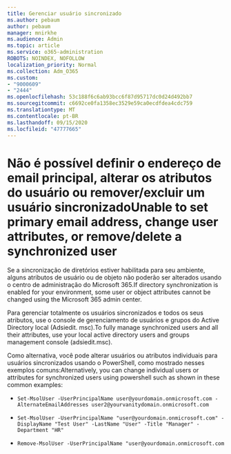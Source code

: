 ```yaml
---
title: Gerenciar usuário sincronizado
ms.author: pebaum
author: pebaum
manager: mnirkhe
ms.audience: Admin
ms.topic: article
ms.service: o365-administration
ROBOTS: NOINDEX, NOFOLLOW
localization_priority: Normal
ms.collection: Adm_O365
ms.custom:
- "9000609"
- "2444"
ms.openlocfilehash: 53c188f6c6ab93bcc6f87d95717dc0d24d492bb7
ms.sourcegitcommit: c6692ce0fa1358ec3529e59ca0ecdfdea4cdc759
ms.translationtype: MT
ms.contentlocale: pt-BR
ms.lasthandoff: 09/15/2020
ms.locfileid: "47777665"
---
```

# <a name="unable-to-set-primary-email-address-change-user-attributes-or-removedelete-a-synchronized-user"></a><span data-ttu-id="a38f0-102">Não é possível definir o endereço de email principal, alterar os atributos do usuário ou remover/excluir um usuário sincronizado</span><span class="sxs-lookup"><span data-stu-id="a38f0-102">Unable to set primary email address, change user attributes, or remove/delete a synchronized user</span></span>

<span data-ttu-id="a38f0-103">Se a sincronização de diretórios estiver habilitada para seu ambiente, alguns atributos de usuário ou de objeto não poderão ser alterados usando o centro de administração do Microsoft 365.</span><span class="sxs-lookup"><span data-stu-id="a38f0-103">If directory synchronization is enabled for your environment, some user or object attributes cannot be changed using the Microsoft 365 admin center.</span></span>

<span data-ttu-id="a38f0-104">Para gerenciar totalmente os usuários sincronizados e todos os seus atributos, use o console de gerenciamento de usuários e grupos do Active Directory local (Adsiedit. msc).</span><span class="sxs-lookup"><span data-stu-id="a38f0-104">To fully manage synchronized users and all their attributes, use your local active directory users and groups management console (adsiedit.msc).</span></span>  

<span data-ttu-id="a38f0-105">Como alternativa, você pode alterar usuários ou atributos individuais para usuários sincronizados usando o PowerShell, como mostrado nesses exemplos comuns:</span><span class="sxs-lookup"><span data-stu-id="a38f0-105">Alternatively, you can change individual users or attributes for synchronized users using powershell such as shown in these common examples:</span></span> 
- `Set-MsolUser -UserPrincipalName user@yourdomain.onmicrosoft.com -AlternateEmailAddresses user2@yourvanitydomain.onmicrosoft.com`

- `Set-MsolUser -UserPrincipalName "user@yourdomain.onmicrosoft.com" -DisplayName "Test User" -LastName "User" -Title "Manager" -Department "HR"`

- `Remove-MsolUser -UserPrincipalName "user@yourdomain.onmicrosoft.com`
